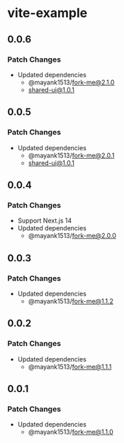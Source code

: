 # vite-example

## 0.0.6

### Patch Changes

- Updated dependencies
  - @mayank1513/fork-me@2.1.0
  - shared-ui@1.0.1

## 0.0.5

### Patch Changes

- Updated dependencies
  - @mayank1513/fork-me@2.0.1
  - shared-ui@1.0.1

## 0.0.4

### Patch Changes

- Support Next.js 14
- Updated dependencies
  - @mayank1513/fork-me@2.0.0

## 0.0.3

### Patch Changes

- Updated dependencies
  - @mayank1513/fork-me@1.1.2

## 0.0.2

### Patch Changes

- Updated dependencies
  - @mayank1513/fork-me@1.1.1

## 0.0.1

### Patch Changes

- Updated dependencies
  - @mayank1513/fork-me@1.1.0
